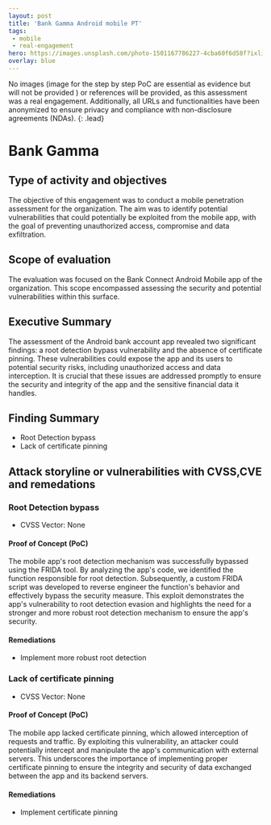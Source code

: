 ```yaml
---
layout: post
title: 'Bank Gamma Android mobile PT'
tags:
 - mobile
 - real-engagement
hero: https://images.unsplash.com/photo-1501167786227-4cba60f6d58f?ixlib=rb-4.0.3&ixid=M3wxMjA3fDB8MHxzZWFyY2h8Mnx8YmFua3xlbnwwfHwwfHx8MA%3D%3D&auto=format&fit=crop&w=400&q=60
overlay: blue
---
```


No images (image for the step by step PoC are essential as evidence but will not be provided
) or references will be provided, as this assessment was a real engagement. Additionally, all URLs and functionalities have been anonymized to ensure privacy and compliance with non-disclosure agreements (NDAs). {: .lead} <!--break-->

# Bank Gamma

## Type of activity and objectives
The objective of this engagement was to conduct a mobile penetration assessment for the organization. The aim was to identify potential vulnerabilities that could potentially be exploited from the mobile app, with the goal of preventing unauthorized access, compromise and data exfiltration.
## Scope of evaluation
The evaluation was focused on the Bank Connect Android Mobile app of the organization. This scope encompassed assessing the security and potential vulnerabilities within this surface.
## Executive Summary
The assessment of the Android bank account app revealed two significant findings: a root detection bypass vulnerability and the absence of certificate pinning. These vulnerabilities could expose the app and its users to potential security risks, including unauthorized access and data interception. It is crucial that these issues are addressed promptly to ensure the security and integrity of the app and the sensitive financial data it handles.
## Finding Summary
- Root Detection bypass
- Lack of certificate pinning
## Attack storyline or vulnerabilities with CVSS,CVE and remedations
### Root Detection bypass
- CVSS Vector: None
#### Proof of Concept (PoC) 
The mobile app's root detection mechanism was successfully bypassed using the FRIDA tool. By analyzing the app's code, we identified the function responsible for root detection. Subsequently, a custom FRIDA script was developed to reverse engineer the function's behavior and effectively bypass the security measure. This exploit demonstrates the app's vulnerability to root detection evasion and highlights the need for a stronger and more robust root detection mechanism to ensure the app's security.
#### Remediations
- Implement more robust root detection
### Lack of certificate pinning
- CVSS Vector: None
#### Proof of Concept (PoC) 
The mobile app lacked certificate pinning, which allowed interception of requests and traffic. By exploiting this vulnerability, an attacker could potentially intercept and manipulate the app's communication with external servers. This underscores the importance of implementing proper certificate pinning to ensure the integrity and security of data exchanged between the app and its backend servers.
#### Remediations
- Implement certificate pinning